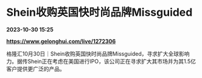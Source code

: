 # Shein收购英国快时尚品牌Missguided

**2023-10-30 15:25**

**https://www.gelonghui.com/live/1272306**

格隆汇10月30日｜Shein收购英国快时尚品牌Missguided，寻求扩大全球影响力。据传Shein正在考虑在美国进行IPO，该公司正在寻求扩大其市场并为其1.5亿客户提供更广泛的产品。